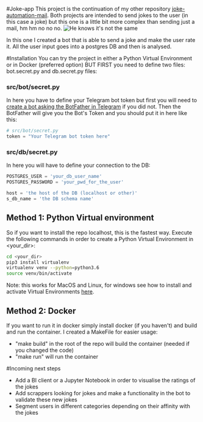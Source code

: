 #Joke-app
This project is the continuation of my other repository 
[joke-automation-mail](https://github.com/watxaut-alpha/joke-mail-automation "jokes in mails yay"). 
Both projects are intended to send jokes to the user (in this case a joke) but this one is 
a little bit more complex than sending just a mail, hm hm no no no. 
![He knows it's not the same](https://gph.is/2GrZVj9)

In this one I created a bot that is able to send a joke and make the user rate it. 
All the user input goes into a postgres DB and then is analysed.

#Installation
You can try the project in either a Python Virtual Environment or in Docker (preferred option)
BUT FIRST you need to define two files: bot.secret.py and db.secret.py files: 

### src/bot/secret.py
In here you have to define your Telegram bot token but first you will need to [create a bot 
asking the BotFather in Telegram](https://core.telegram.org/bots#3-how-do-i-create-a-bot "A bot for creating bots") if
you did not. Then the BotFather will give you the Bot's Token and you should put it in here like this:
```python
# src/bot/secret.py
token = "Your Telegram bot token here"
```

### src/db/secret.py
In here you will have to define your connection to the DB:
```python
POSTGRES_USER = 'your_db_user_name'
POSTGRES_PASSWORD = 'your_pwd_for_the_user'

host = 'the host of the DB (localhost or other)'
s_db_name = 'the DB schema name'  
```

## Method 1: Python Virtual environment
So if you want to install the repo localhost, this is the fastest way. Execute the following commands in order 
to create a Python Virtual Environment in <your_dir>:
```bash
cd <your_dir>
pip3 install virtualenv
virtualenv venv --python=python3.6
source venv/bin/activate
```
Note: this works for MacOS and Linux, for windows see how to install and activate Virtual 
Environments [here](https://virtualenv.pypa.io/en/latest/installation/).


## Method 2: Docker
If you want to run it in docker simply install docker (if you haven't) and build and run the container. 
I created a MakeFile for easier usage:
* "make build" in the root of the repo will build the container (needed if you changed the code)
* "make run" will run the container

#Incoming next steps
* Add a BI client or a Jupyter Notebook in order to visualise the ratings of the jokes
* Add scrappers looking for jokes and make a functionality in the bot to validate 
these new jokes
* Segment users in different categories depending on their affinity with the jokes 
